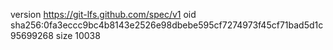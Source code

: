 version https://git-lfs.github.com/spec/v1
oid sha256:0fa3eccc9bc4b8143e2526e98dbebe595cf7274973f45cf71bad5d1c95699268
size 10038

